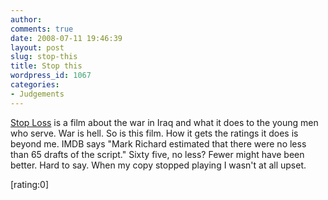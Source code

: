 ```yaml
---
author:
comments: true
date: 2008-07-11 19:46:39
layout: post
slug: stop-this
title: Stop this
wordpress_id: 1067
categories:
- Judgements
---
```


[Stop Loss](http://www.imdb.com/title/tt0489281/) is a film about the war in Iraq and what it does to the young men who serve. War is hell. So is this film. How it gets the ratings it does is beyond me. IMDB says "Mark Richard estimated that there were no less than 65 drafts of the script." Sixty five, no less? Fewer might have been better. Hard to say. When my copy stopped playing I wasn't at all upset.

[rating:0]  

